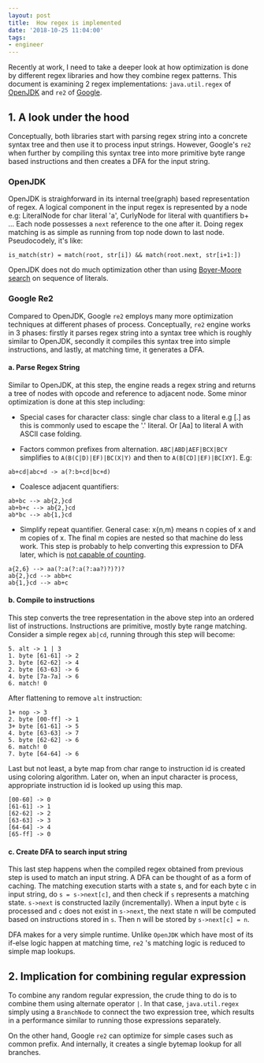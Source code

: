 ```yaml
---
layout: post
title:  How regex is implemented
date: '2018-10-25 11:04:00'
tags:
- engineer
---
```


Recently at work, I need to take a deeper look at how optimization is done by different regex libraries and how they combine regex patterns. This document is examining 2 regex implementations: `java.util.regex` of [OpenJDK](https://github.com/openjdk-mirror/jdk7u-jdk/tree/master/src/share/classes/java/util/regex) and `re2` of [Google](https://github.com/google/re2). 

## 1. A look under the hood

Conceptually, both libraries start with parsing regex string into a concrete syntax tree and then use it to process input strings. However, Google's `re2` when further by compiling this syntax tree into more primitive byte range based instructions and then creates a DFA for the input string.

### OpenJDK

OpenJDK is straighforward in its internal tree(graph) based representation of regex. A logical component in the input regex is represented by a node e.g: LiteralNode for char literal 'a', CurlyNode for literal with quantifiers b+ ... Each node possesses a `next` reference to the one after it. Doing regex matching is as simple as running from top node down to last node. Pseudocodely, it's like:

```
is_match(str) = match(root, str[i]) && match(root.next, str[i+1:])
```

OpenJDK does not do much optimization other than using [Boyer-Moore search](https://en.wikipedia.org/wiki/Boyer%E2%80%93Moore_string-search_algorithm) on sequence of literals.

### Google Re2

Compared to OpenJDK, Google `re2` employs many more optimization techniques at different phases of process. Conceptually, `re2` engine works in 3 phases: firstly it parses regex string into a syntax tree which is roughly similar to OpenJDK, secondly it compiles this syntax tree into simple instructions, and lastly, at matching time, it generates a DFA.

#### a. Parse Regex String

Similar to OpenJDK, at this step, the engine reads a regex string and returns a tree of nodes with opcode and reference to adjacent node. Some minor optimization is done at this step including:

- Special cases for character class: single char class to a literal e.g [.] as this is commonly used to escape the '.' literal. Or [Aa] to literal A with ASCII case folding.

- Factors common prefixes from alternation. `ABC|ABD|AEF|BCX|BCY` simplifies to `A(B(C|D)|EF)|BC(X|Y)` and then to `A(B[CD]|EF)|BC[XY]`. E.g:

```
ab+cd|abc+d -> a(?:b+cd|bc+d)
```

- Coalesce adjacent quantifiers:
```
ab+bc --> ab{2,}cd
ab+b+c --> ab{2,}cd
ab*bc --> ab{1,}cd
```
- Simplify repeat quantifier. General case: x{n,m} means n copies of x and m copies of x. The final m copies are nested so that machine do less work. This step is probably to help converting this expression to DFA later, which is [not capable of counting](https://en.wikipedia.org/wiki/Deterministic_finite_automaton). 

```
a{2,6} --> aa(?:a(?:a(?:aa?)?)?)?
ab{2,}cd --> abb+c
ab{1,}cd --> ab+c
```

#### b. Compile to instructions

This step converts the tree representation in the above step into an ordered list of instructions. Instructions are primitive, mostly byte range matching. Consider a simple regex `ab|cd`, running through this step will become:

```
5. alt -> 1 | 3
1. byte [61-61] -> 2
3. byte [62-62] -> 4
2. byte [63-63] -> 6
4. byte [7a-7a] -> 6
6. match! 0
```

After flattening to remove `alt` instruction:
```
1+ nop -> 3
2. byte [00-ff] -> 1
3+ byte [61-61] -> 5
4. byte [63-63] -> 7
5. byte [62-62] -> 6
6. match! 0
7. byte [64-64] -> 6
```

Last but not least, a byte map from char range to instruction id is created using coloring algorithm. Later on, when an input character is process, appropriate instruction id is looked up using this map. 
```
[00-60] -> 0
[61-61] -> 1
[62-62] -> 2
[63-63] -> 3
[64-64] -> 4
[65-ff] -> 0
```
#### c. Create DFA to search input string

This last step happens when the compiled regex obtained from previous step is used to match an input string. A DFA can be thought of as a form of caching. The matching execution starts with a state s, and for each byte c in input string, do `s = s->next[c]`, and then check if `s` represents a matching state. `s->next` is constructed lazily (incrementally). When a input byte `c` is processed and `c` does not exist in `s->next`, the next state n will be computed based on instructions stored in `s`. Then n will be stored by `s->next[c] = n`. 

DFA makes for a very simple runtime. Unlike `OpenJDK` which have most of its if-else logic happen at matching time, `re2` 's matching logic is reduced to simple map lookups. 

## 2. Implication for combining regular expression

To combine any random regular expression, the crude thing to do is to combine them using alternate operator `|`. In that case, `java.util.regex` simply using a `BranchNode` to connect the two expression tree, which results in a performance similar to running those expressions separately. 

On the other hand, Google `re2` can optimize for simple cases such as common prefix. And internally, it creates a single bytemap lookup for all branches.